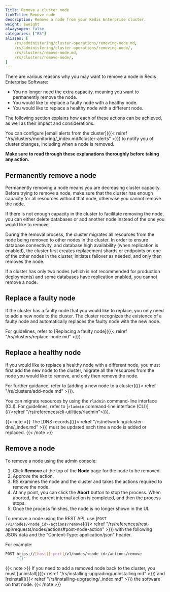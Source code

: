 ```yaml
---
Title: Remove a cluster node
linkTitle: Remove node
description: Remove a node from your Redis Enterprise cluster.
weight: $weight
alwaysopen: false
categories: ["RS"]
aliases: [
    /rs/administering/cluster-operations/removing-node.md,
    /rs/administering/cluster-operations/removing-node/,
    /rs/clusters/remove-node.md,
    /rs/clusters/remove-node/,
]
---
```

There are various reasons why you may want to remove a node in Redis
Enterprise Software:

- You no longer need the extra capacity, meaning you want to permanently remove the node.
- You would like to replace a faulty node with a healthy node.
- You would like to replace a healthy node with a different node.

The following section explains how each of these actions can be
achieved, as well as their impact and considerations.

You can configure [email alerts from the cluster]({{< relref "/rs/clusters/monitoring/_index.md#cluster-alerts" >}}) to notify you of cluster changes, including when a node is removed.

**Make sure to read through these explanations thoroughly before taking
any action.**

## Permanently remove a node

Permanently removing a node means you are decreasing cluster capacity.
Before trying to remove a node, make sure that the cluster has enough
capacity for all resources without that node, otherwise you cannot remove the node.

If there is not enough capacity in the cluster to facilitate removing
the node, you can either delete databases or add another node instead of
the one you would like to remove.

During the removal process, the cluster migrates all resources from the
node being removed to other nodes in the cluster. In order to ensure
database connectivity, and database high availability (when replication
is enabled), the cluster first creates replacement shards or endpoints
on one of the other nodes in the cluster, initiates failover as needed,
and only then removes the node.

If a cluster has only two nodes (which is not recommended for production
deployments) and some databases have replication enabled, you cannot remove a node.

## Replace a faulty node

If the cluster has a faulty node that you would like to replace, you
only need to add a new node to the cluster. The cluster recognizes the
existence of a faulty node and automatically replaces the faulty node
with the new node.

For guidelines, refer to [Replacing a faulty
node]({{< relref "/rs/clusters/replace-node.md" >}}).

## Replace a healthy node

If you would like to replace a healthy node with a different node, you
must first add the new node to the cluster, migrate all the resources
from the node you would like to remove, and only then remove the node.

For further guidance, refer to [adding a new node to a
cluster]({{< relref "/rs/clusters/add-node.md" >}}).

You can migrate resources by using the `rladmin` command-line interface
(CLI). For guidelines, refer to [`rladmin` command-line interface
(CLI)]({{<relref "/rs/references/cli-utilities/rladmin">}}).

{{< note >}}
The [DNS records]({{< relref "/rs/networking/cluster-dns/_index.md" >}}) must be updated each time a node is added or replaced.
{{< /note >}}

## Remove a node

To remove a node using the admin console:

1. Click **Remove** at the top of the **Node** page for the node to be
    removed.
1. Approve the action.
1. RS examines the node and the cluster and takes the actions required
    to remove the node.
1. At any point, you can click the **Abort** button to stop the
    process. When aborted, the current internal action is completed, and
    then the process stops.
1. Once the process finishes, the node is no longer shown in
    the UI.

To remove a node using the REST API, use [`POST /v1/nodes/<node_id>/actions/remove`]({{< relref "/rs/references/rest-api/requests/nodes/actions#post-node-action" >}}) with the following JSON data and the "Content-Type: application/json" header.

For example:

```sh
POST https://[host][:port]/v1/nodes/<node_id>/actions/remove
     "{}"
```

{{< note >}}
If you need to add a removed node back to the cluster,
you must [uninstall]({{< relref "/rs/installing-upgrading/uninstalling.md" >}})
and [reinstall]({{< relref "/rs/installing-upgrading/_index.md" >}}) the software on that node.
{{< /note >}}
